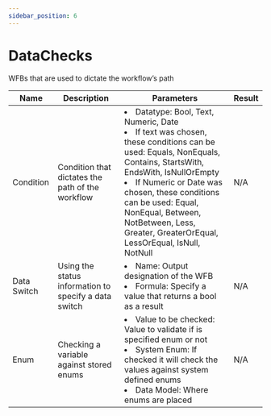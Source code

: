 ```yaml
---
sidebar_position: 6
---
```


# DataChecks

WFBs that are used to dictate the workflow’s path

| Name        | Description                                           | Parameters                                                                                                                                                                                                                                                                                                                                     | Result |
| ----------- | ----------------------------------------------------- | ---------------------------------------------------------------------------------------------------------------------------------------------------------------------------------------------------------------------------------------------------------------------------------------------------------------------------------------------- | ------ |
| Condition   | Condition that dictates the path of the workflow      | <li>Datatype: Bool, Text, Numeric, Date</li><li>If text was chosen, these conditions can be used: Equals, NonEquals, Contains, StartsWith, EndsWith, IsNullOrEmpty</li><li>If Numeric or Date was chosen, these conditions can be used: Equal, NonEqual, Between, NotBetween, Less, Greater, GreaterOrEqual, LessOrEqual, IsNull, NotNull</li> |   N/A     |
| Data Switch | Using the status information to specify a data switch | <li>Name: Output designation of the WFB</li> <li>Formula: Specify a value that returns a bool as a result</li>                                                                                                                                                                                                                                 |  N/A      |
| Enum        | Checking a variable against stored enums              | <li>Value to be checked: Value to validate if is specified enum or not </li><li>System Enum: If checked it will check the values against system defined enums </li><li>Data Model: Where enums are placed </li>                                                                                                                                |   N/A     |
